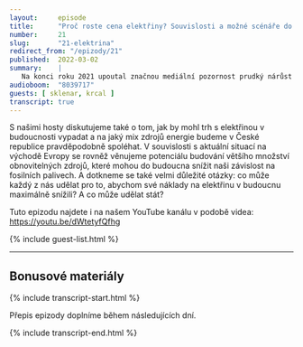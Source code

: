 ```yaml
---
layout:     episode
title:      "Proč roste cena elektřiny? Souvislosti a možné scénáře do budoucna"
number:     21
slug:       "21-elektrina"
redirect_from: "/epizody/21"
published:  2022-03-02
summary:    |
   Na konci roku 2021 upoutal značnou mediální pozornost prudký nárůst cen elektřiny. Stojí za ním hned několik faktorů – rychlé oživení světové ekonomiky po covidové krizi, závady na infrastruktuře a zdražení cen zemního plynu. Jak spolu tyto faktory souvisejí a jak vůbec celý systém výroby, obchodování a dodávek elektřiny funguje? To vše se dozvíte v této epizodě.
audioboom:  "8039717"
guests: [ sklenar, krcal ]
transcript: true
---
```


S našimi hosty diskutujeme také o tom, jak by mohl trh s elektřinou v budoucnosti vypadat a na jaký mix zdrojů energie budeme v České republice pravděpodobně spoléhat. V souvislosti s aktuální situací na východě Evropy se rovněž věnujeme potenciálu budování většího množství obnovitelných zdrojů, které mohou do budoucna snížit naši závislost na fosilních palivech. A dotkneme se také velmi důležité otázky: co může každý z nás udělat pro to, abychom své náklady na elektřinu v budoucnu maximálně snížili? A co může udělat stát?

Tuto epizodu najdete i na našem YouTube kanálu v podobě videa: https://youtu.be/dWtetyfQfhg

{% include guest-list.html %}

---

## Bonusové materiály

<div class="bonus-material" markdown="1">



</div>

{% include transcript-start.html %}

Přepis epizody doplníme během následujících dní.

{% include transcript-end.html %}

